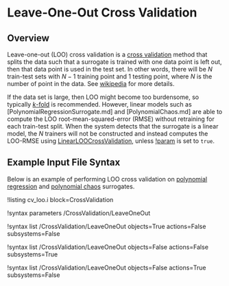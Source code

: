 # Leave-One-Out Cross Validation

## Overview

Leave-one-out (LOO) cross validation is a [cross validation](CrossValidation/index.md) method that splits the data such that a surrogate is trained with one data point is left out, then that data point is used in the test set. In other words, there will be $N$ train-test sets with $N-1$ training point and 1 testing point, where $N$ is the number of point in the data. See [wikipedia](https://en.wikipedia.org/wiki/Cross-validation_%28statistics%29#Leave-one-out_cross-validation) for more details.

If the data set is large, then LOO might become too burdensome, so typically [$k$-fold](KFold/index.md) is recommended. However, linear models such as [PolynomialRegressionSurrogate.md] and [PolynomialChaos.md] are able to compute the LOO root-mean-squared-error (RMSE) without retraining for each train-test split. When the system detects that the surrogate is a linear model, the $N$ trainers will not be constructed and instead computes the LOO-RMSE using [LinearLOOCrossValidation](LinearLOOCrossValidation.md), unless [!param](/CrossValidation/LeaveOneOut/force_retrain) is set to `true`.

## Example Input File Syntax

Below is an example of performing LOO cross validation on [polynomial regression](PolynomialRegressionSurrogate.md) and [polynomial chaos](PolynomialChaos.md) surrogates.

!listing cv_loo.i block=CrossValidation

!syntax parameters /CrossValidation/LeaveOneOut

!syntax list /CrossValidation/LeaveOneOut objects=True actions=False subsystems=False

!syntax list /CrossValidation/LeaveOneOut objects=False actions=False subsystems=True

!syntax list /CrossValidation/LeaveOneOut objects=False actions=True subsystems=False
